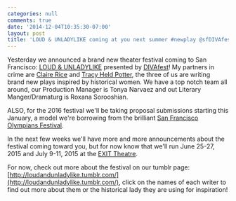 ```yaml
---
categories: null
comments: true
date: '2014-12-04T10:35:30-07:00'
layout: post
title: 'LOUD & UNLADYLIKE coming at you next summer #newplay @sfDIVAfest'
---
```


Yesterday we announced a brand new theater festival coming to San Francisco: [LOUD & UNLADYLIKE](http://loudandunladylike.tumblr.com/) presented by [DIVAfest](http://www.theexit.org/divafest/)! My partners in crime are [Claire Rice](http://loudandunladylike.tumblr.com/post/104263385504/meet-claire-rice) and [Tracy Held Potter](http://loudandunladylike.tumblr.com/post/104263390984/meet-tracy-held-potter), the three of us are writing brand new plays inspired by historical women. We have a top notch team all around, our Production Manager is Tonya Narvaez and out Literary Manger/Dramaturg is Roxana Sorooshian.

ALSO, for the 2016 festival we'll be taking proposal submissions starting this January, a model we're borrowing from the brilliant [San Francisco Olympians Festival](sfolympians.com). 

In the next few weeks we'll have more and more announcements about the festival coming toward you, but for now know that we'll run June 25-27, 2015 and July 9-11, 2015 at the [EXIT Theatre](http://www.theexit.org). 

For now, check out more about the festival on our tumblr page: [http://loudandunladylike.tumblr.com/](http://loudandunladylike.tumblr.com/), click on the names of each writer to find out more about them or the historical lady they are using for inspiration!